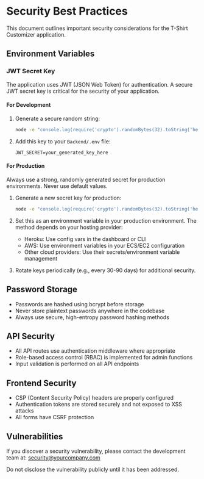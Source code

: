 # Security Best Practices

This document outlines important security considerations for the T-Shirt Customizer application.

## Environment Variables

### JWT Secret Key

The application uses JWT (JSON Web Token) for authentication. A secure JWT secret key is critical for the security of your application.

#### For Development

1. Generate a secure random string:
   ```bash
   node -e "console.log(require('crypto').randomBytes(32).toString('hex'))"
   ```

2. Add this key to your `Backend/.env` file:
   ```
   JWT_SECRET=your_generated_key_here
   ```

#### For Production

Always use a strong, randomly generated secret for production environments. Never use default values.

1. Generate a new secret key for production:
   ```bash
   node -e "console.log(require('crypto').randomBytes(32).toString('hex'))"
   ```

2. Set this as an environment variable in your production environment. The method depends on your hosting provider:
   - Heroku: Use config vars in the dashboard or CLI
   - AWS: Use environment variables in your ECS/EC2 configuration
   - Other cloud providers: Use their secrets/environment variable management

3. Rotate keys periodically (e.g., every 30-90 days) for additional security.

## Password Storage

- Passwords are hashed using bcrypt before storage
- Never store plaintext passwords anywhere in the codebase
- Always use secure, high-entropy password hashing methods

## API Security

- All API routes use authentication middleware where appropriate
- Role-based access control (RBAC) is implemented for admin functions
- Input validation is performed on all API endpoints

## Frontend Security

- CSP (Content Security Policy) headers are properly configured
- Authentication tokens are stored securely and not exposed to XSS attacks
- All forms have CSRF protection

## Vulnerabilities

If you discover a security vulnerability, please contact the development team at:
[security@yourcompany.com](mailto:security@yourcompany.com)

Do not disclose the vulnerability publicly until it has been addressed. 